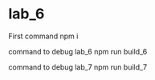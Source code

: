 # lab_6

First command
npm i

command to debug lab_6
npm run build_6

command to debug lab_7
npm run build_7
